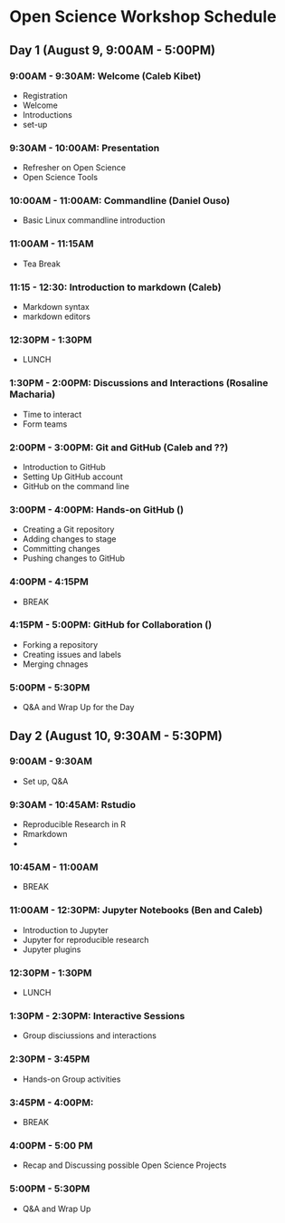 # Open Science Workshop Schedule

## Day 1 (August 9, 9:00AM - 5:00PM)
### 9:00AM - 9:30AM: Welcome (Caleb Kibet)
* Registration
* Welcome
* Introductions
* set-up

### 9:30AM - 10:00AM: Presentation
* Refresher on Open Science
* Open Science Tools

### 10:00AM - 11:00AM: Commandline (Daniel Ouso)
* Basic Linux commandline introduction

### 11:00AM - 11:15AM
* Tea Break

### 11:15 - 12:30: Introduction to markdown (Caleb)
* Markdown syntax
* markdown editors


### 12:30PM - 1:30PM
* LUNCH

### 1:30PM - 2:00PM: Discussions and Interactions (Rosaline Macharia)
* Time to interact
* Form teams

### 2:00PM - 3:00PM: Git and GitHub (Caleb and ??)
* Introduction to GitHub
* Setting Up GitHub account
* GitHub on the command line

### 3:00PM - 4:00PM: Hands-on GitHub ()
* Creating a Git repository
* Adding changes to stage
* Committing changes
* Pushing changes to GitHub

### 4:00PM - 4:15PM
* BREAK

### 4:15PM - 5:00PM: GitHub for Collaboration ()
* Forking a repository
* Creating issues and labels
* Merging chnages


### 5:00PM - 5:30PM
* Q&A and Wrap Up for the Day


## Day 2 (August 10, 9:30AM - 5:30PM)

### 9:00AM - 9:30AM
* Set up, Q&A

### 9:30AM - 10:45AM: Rstudio
* Reproducible Research in R
* Rmarkdown
* 

### 10:45AM - 11:00AM
* BREAK

### 11:00AM - 12:30PM: Jupyter Notebooks (Ben and Caleb)
* Introduction to Jupyter
* Jupyter for reproducible research
* Jupyter plugins

### 12:30PM - 1:30PM
* LUNCH

### 1:30PM - 2:30PM: Interactive Sessions
* Group disciussions and interactions


### 2:30PM - 3:45PM
* Hands-on Group activities

### 3:45PM - 4:00PM: 
* BREAK

### 4:00PM - 5:00 PM
* Recap and Discussing possible Open Science Projects

### 5:00PM - 5:30PM
* Q&A and Wrap Up
